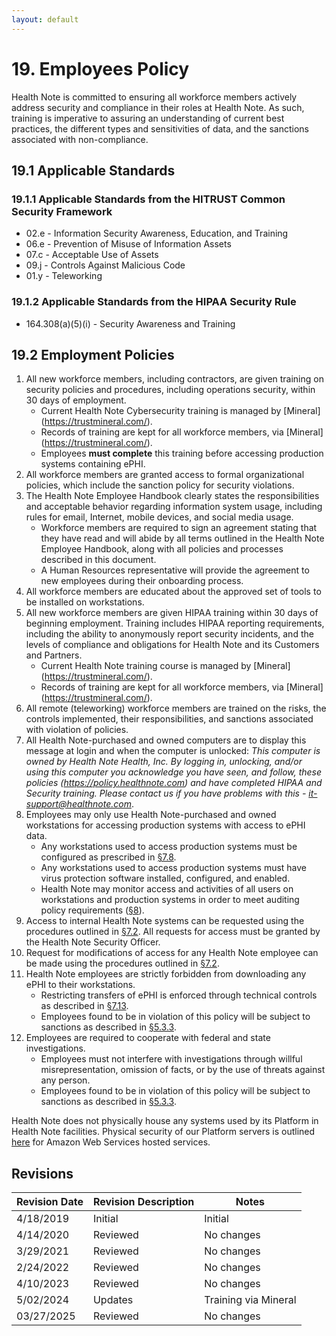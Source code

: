 ```yaml
---
layout: default
---
```


# 19. Employees Policy

Health Note is committed to ensuring all workforce members actively address security and compliance in their roles at Health Note. As such, training is imperative to assuring an understanding of current best practices, the different types and sensitivities of data, and the sanctions associated with non-compliance.

## 19.1 Applicable Standards

### 19.1.1 Applicable Standards from the HITRUST Common Security Framework

* 02.e - Information Security Awareness, Education, and Training
* 06.e - Prevention of Misuse of Information Assets
* 07.c - Acceptable Use of Assets
* 09.j - Controls Against Malicious Code
* 01.y - Teleworking

### 19.1.2 Applicable Standards from the HIPAA Security Rule

* 164.308(a)(5)(i) - Security Awareness and Training

## 19.2 Employment Policies

1. All new workforce members, including contractors, are given training on security policies and procedures, including operations security, within 30 days of employment.
   * Current Health Note Cybersecurity training is managed by [Mineral] (https://trustmineral.com/).
   * Records of training are kept for all workforce members, via [Mineral] (https://trustmineral.com/).
   * Employees **must complete** this training before accessing production systems containing ePHI.
2. All workforce members are granted access to formal organizational policies, which include the sanction policy for security violations.
3. The Health Note Employee Handbook clearly states the responsibilities and acceptable behavior regarding information system usage, including rules for email, Internet, mobile devices, and social media usage.
   * Workforce members are required to sign an agreement stating that they have read and will abide by all terms outlined in the Health Note Employee Handbook, along with all policies and processes described in this document.
   * A Human Resources representative will provide the agreement to new employees during their onboarding process.
4. All workforce members are educated about the approved set of tools to be installed on workstations.
5. All new workforce members are given HIPAA training within 30 days of beginning employment. Training includes HIPAA reporting requirements, including the ability to anonymously report security incidents, and the levels of compliance and obligations for Health Note and its Customers and Partners.
   * Current Health Note training course is managed by [Mineral] (https://trustmineral.com/).
   * Records of training are kept for all workforce members, via [Mineral] (https://trustmineral.com/).
6. All remote (teleworking) workforce members are trained on the risks, the controls implemented, their responsibilities, and sanctions associated with violation of policies. 
7.  All Health Note-purchased and owned computers are to display this message at login and when the computer is unlocked: *This computer is owned by Health Note Health, Inc. By logging in, unlocking, and/or using this computer you acknowledge you have seen, and follow, these policies (https://policy.healthnote.com) and have completed HIPAA and Security training. Please contact us if you have problems with this - it-support@healthnote.com*.
8. Employees may only use Health Note-purchased and owned workstations for accessing production systems with access to ePHI data.
   * Any workstations used to access production systems must be configured as prescribed in [§7.8](#7.8-employee-workstation-use).
   * Any workstations used to access production systems must have virus protection software installed, configured, and enabled.
   * Health Note may monitor access and activities of all users on workstations and production systems in order to meet auditing policy requirements ([§8](#8.-auditing-policy)).
9. Access to internal Health Note systems can be requested using the procedures outlined in [§7.2](#7.2-access-establishment-and-modification). All requests for access must be granted by the Health Note Security Officer.
10. Request for modifications of access for any Health Note employee can be made using the procedures outlined in [§7.2](#7.2-access-establishment-and-modification).
11. Health Note employees are strictly forbidden from downloading any ePHI to their workstations.
    * Restricting transfers of ePHI is enforced through technical controls as described in [§7.13](#7.13-access-to-ephi).
    * Employees found to be in violation of this policy will be subject to sanctions as described in [§5.3.3](#5.3-security-officer).
12. Employees are required to cooperate with federal and state investigations.
    * Employees must not interfere with investigations through willful misrepresentation, omission of facts, or by the use of threats against any person.
    * Employees found to be in violation of this policy will be subject to sanctions as described in [§5.3.3](#5.3-security-officer).

Health Note does not physically house any systems used by its Platform in Health Note facilities. Physical security of our Platform servers is outlined [here](https://https://aws.amazon.com) for Amazon Web Services hosted services.

## Revisions

| Revision Date | Revision Description        | Notes               |
| --------------| --------------------------- | ------------------- |
| 4/18/2019     | Initial                     | Initial             |
| 4/14/2020     | Reviewed                    | No changes          | 
| 3/29/2021     | Reviewed                    | No changes          |
| 2/24/2022     | Reviewed                    | No changes          |
| 4/10/2023     | Reviewed                    | No changes          |
| 5/02/2024     | Updates                    | Training via Mineral          |
| 03/27/2025    | Reviewed                    | No changes          |